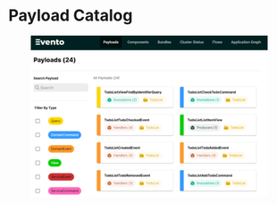 # Payload Catalog

<figure><img src="../.gitbook/assets/image (53).png" alt=""><figcaption></figcaption></figure>
